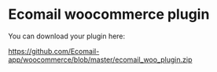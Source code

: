 # Ecomail woocommerce plugin

You can download your plugin here: 

https://github.com/Ecomail-app/woocommerce/blob/master/ecomail_woo_plugin.zip
